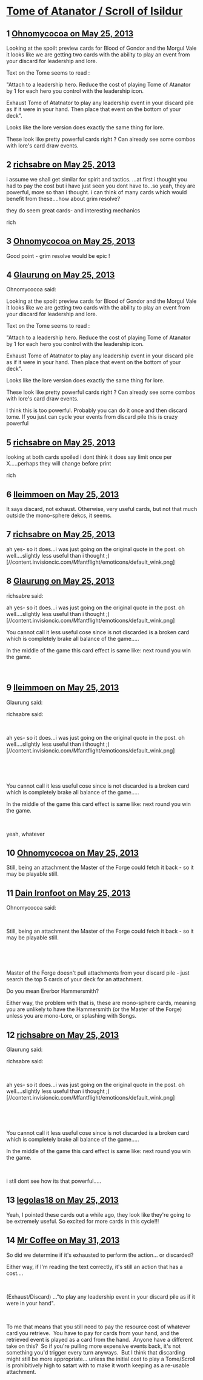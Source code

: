 # [Tome of Atanator / Scroll of Isildur](https://community.fantasyflightgames.com/topic/84318-tome-of-atanator-scroll-of-isildur/)

## 1 [Ohnomycocoa on May 25, 2013](https://community.fantasyflightgames.com/topic/84318-tome-of-atanator-scroll-of-isildur/?do=findComment&comment=798813)

Looking at the spoilt preview cards for Blood of Gondor and the Morgul Vale it looks like we are getting two cards with the ability to play an event from your discard for leadership and lore.

Text on the Tome seems to read :

"Attach to a leadership hero. Reduce the cost of playing Tome of Atanator by 1 for each hero you control with the leadership icon.

Exhaust Tome of Atatnator to play any leadership event in your discard pile as if it were in your hand. Then place that event on the bottom of your deck".

Looks like the lore version does exactly the same thing for lore.

These look like pretty powerful cards right ? Can already see some combos with lore's card draw events.

## 2 [richsabre on May 25, 2013](https://community.fantasyflightgames.com/topic/84318-tome-of-atanator-scroll-of-isildur/?do=findComment&comment=798829)

i assume we shall get similar for spirit and tactics. …at first i thought you had to pay the cost but i have just seen you dont have to…so yeah, they are powerful, more so than i thought. i can think of many cards which would benefit from these….how about grim resolve?

they do seem great cards- and interesting mechanics

rich

## 3 [Ohnomycocoa on May 25, 2013](https://community.fantasyflightgames.com/topic/84318-tome-of-atanator-scroll-of-isildur/?do=findComment&comment=798838)

Good point - grim resolve would be epic !

## 4 [Glaurung on May 25, 2013](https://community.fantasyflightgames.com/topic/84318-tome-of-atanator-scroll-of-isildur/?do=findComment&comment=798840)

Ohnomycocoa said:

Looking at the spoilt preview cards for Blood of Gondor and the Morgul Vale it looks like we are getting two cards with the ability to play an event from your discard for leadership and lore.

Text on the Tome seems to read :

"Attach to a leadership hero. Reduce the cost of playing Tome of Atanator by 1 for each hero you control with the leadership icon.

Exhaust Tome of Atatnator to play any leadership event in your discard pile as if it were in your hand. Then place that event on the bottom of your deck".

Looks like the lore version does exactly the same thing for lore.

These look like pretty powerful cards right ? Can already see some combos with lore's card draw events.



I think this is too powerful. Probably you can do it once and then discard tome. If you just can cycle your events from discard pile this is crazy powerful

## 5 [richsabre on May 25, 2013](https://community.fantasyflightgames.com/topic/84318-tome-of-atanator-scroll-of-isildur/?do=findComment&comment=798846)

looking at both cards spoiled i dont think it does say limit once per X…..perhaps they will change before print

rich

## 6 [lleimmoen on May 25, 2013](https://community.fantasyflightgames.com/topic/84318-tome-of-atanator-scroll-of-isildur/?do=findComment&comment=798861)

It says discard, not exhaust. Otherwise, very useful cards, but not that much outside the mono-sphere dekcs, it seems.

## 7 [richsabre on May 25, 2013](https://community.fantasyflightgames.com/topic/84318-tome-of-atanator-scroll-of-isildur/?do=findComment&comment=798863)

ah yes- so it does…i was just going on the original quote in the post. oh well….slightly less useful than i thought ;) [//content.invisioncic.com/Mfantflight/emoticons/default_wink.png]

## 8 [Glaurung on May 25, 2013](https://community.fantasyflightgames.com/topic/84318-tome-of-atanator-scroll-of-isildur/?do=findComment&comment=798896)

richsabre said:

ah yes- so it does…i was just going on the original quote in the post. oh well….slightly less useful than i thought ;) [//content.invisioncic.com/Mfantflight/emoticons/default_wink.png]



You cannot call it less useful cose since is not discarded is a broken card which is completely brake all balance of the game…..

In the middle of the game this card effect is same like: next round you win the game.

 

## 9 [lleimmoen on May 25, 2013](https://community.fantasyflightgames.com/topic/84318-tome-of-atanator-scroll-of-isildur/?do=findComment&comment=798908)

Glaurung said:

richsabre said:

 

ah yes- so it does…i was just going on the original quote in the post. oh well….slightly less useful than i thought ;) [//content.invisioncic.com/Mfantflight/emoticons/default_wink.png]

 

 

You cannot call it less useful cose since is not discarded is a broken card which is completely brake all balance of the game…..

In the middle of the game this card effect is same like: next round you win the game.

 



yeah, whatever

## 10 [Ohnomycocoa on May 25, 2013](https://community.fantasyflightgames.com/topic/84318-tome-of-atanator-scroll-of-isildur/?do=findComment&comment=798916)

Still, being an attachment the Master of the Forge could fetch it back - so it may be playable still.

## 11 [Dain Ironfoot on May 25, 2013](https://community.fantasyflightgames.com/topic/84318-tome-of-atanator-scroll-of-isildur/?do=findComment&comment=798932)

Ohnomycocoa said:

 

Still, being an attachment the Master of the Forge could fetch it back - so it may be playable still.

 

 

Master of the Forge doesn't pull attachments from your discard pile - just search the top 5 cards of your deck for an attachment.

Do you mean Ererbor Hammersmith?

Either way, the problem with that is, these are mono-sphere cards, meaning you are unlikely to have the Hammersmith (or the Master of the Forge) unless you are mono-Lore, or splashing with Songs.

## 12 [richsabre on May 25, 2013](https://community.fantasyflightgames.com/topic/84318-tome-of-atanator-scroll-of-isildur/?do=findComment&comment=798953)

Glaurung said:

richsabre said:

 

ah yes- so it does…i was just going on the original quote in the post. oh well….slightly less useful than i thought ;) [//content.invisioncic.com/Mfantflight/emoticons/default_wink.png]

 

 

You cannot call it less useful cose since is not discarded is a broken card which is completely brake all balance of the game…..

In the middle of the game this card effect is same like: next round you win the game.

 



i stll dont see how its that powerful…..

## 13 [legolas18 on May 25, 2013](https://community.fantasyflightgames.com/topic/84318-tome-of-atanator-scroll-of-isildur/?do=findComment&comment=799051)

Yeah, I pointed these cards out a while ago, they look like they're going to be extremely useful. So excited for more cards in this cycle!!!

## 14 [Mr Coffee on May 31, 2013](https://community.fantasyflightgames.com/topic/84318-tome-of-atanator-scroll-of-isildur/?do=findComment&comment=800615)

So did we determine if it's exhausted to perform the action… or discarded?

Either way, if I'm reading the text correctly, it's still an action that has a cost….

 

(Exhaust/Discard) …"to play any leadership event in your discard pile as if it were in your hand". 

 

To me that means that you still need to pay the resource cost of whatever card you retrieve.  You have to pay for cards from your hand, and the retrieved event is played as a card from the hand.  Anyone have a different take on this?  So if you're pulling more expensive events back, it's not something you'd trigger every turn anyways.  But I think that discarding might still be more appropriate… unless the initial cost to play a Tome/Scroll is prohibitively high to satart with to make it worth keeping as a re-usable attachment.

